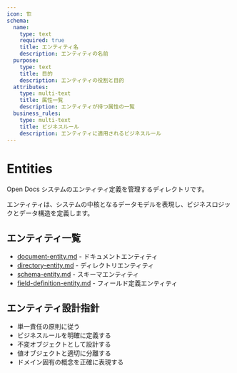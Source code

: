 ```yaml
---
icon: 🏗️
schema:
  name:
    type: text
    required: true
    title: エンティティ名
    description: エンティティの名前
  purpose:
    type: text
    title: 目的
    description: エンティティの役割と目的
  attributes:
    type: multi-text
    title: 属性一覧
    description: エンティティが持つ属性の一覧
  business_rules:
    type: multi-text
    title: ビジネスルール
    description: エンティティに適用されるビジネスルール
---
```


# Entities

Open Docs システムのエンティティ定義を管理するディレクトリです。

エンティティは、システムの中核となるデータモデルを表現し、ビジネスロジックとデータ構造を定義します。

## エンティティ一覧

- [document-entity.md](./document-entity.md) - ドキュメントエンティティ
- [directory-entity.md](./directory-entity.md) - ディレクトリエンティティ  
- [schema-entity.md](./schema-entity.md) - スキーマエンティティ
- [field-definition-entity.md](./field-definition-entity.md) - フィールド定義エンティティ

## エンティティ設計指針

- 単一責任の原則に従う
- ビジネスルールを明確に定義する
- 不変オブジェクトとして設計する
- 値オブジェクトと適切に分離する
- ドメイン固有の概念を正確に表現する
